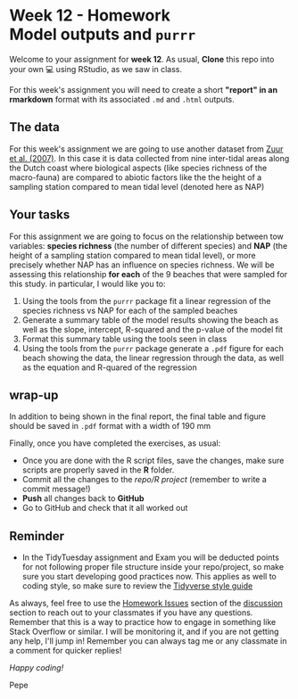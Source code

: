# Week 12 - Homework <br/> Model outputs and `purrr`

Welcome to your assignment for **week 12**. As usual, **Clone** this repo into your own :computer: using RStudio, as we saw in class.

For this week's assignment you will need to create a short **"report" in an rmarkdown** format with its associated `.md` and `.html` outputs.

## The data

For this week's assignment we are going to use another dataset from [Zuur et al. (2007)](https://highstat.com/index.php/analysing-ecological-data). In this case it is data collected from nine inter-tidal areas along the Dutch coast where biological aspects (like species richness of the macro-fauna) are compared to abiotic factors like the the height of a sampling station compared to mean tidal level (denoted here as NAP)

## Your tasks

For this assignment we are going to focus on the relationship between tow variables: **species richness** (the number of different species) and **NAP** (the height of a sampling station compared to mean tidal level), or more precisely whether NAP has an influence on species richness. We will be assessing this relationship **for each** of the 9 beaches that were sampled for this study. in particular, I would like you to:

1.  Using the tools from the `purrr` package fit a linear regression of the species richness vs NAP for each of the sampled beaches
2.  Generate a summary table of the model results showing the beach as well as the slope, intercept, R-squared and the p-value of the model fit
3.  Format this summary table using the tools seen in class
4.  Using the tools from the `purrr` package generate a `.pdf` figure for each beach showing the data, the linear regression through the data, as well as the equation and R-quared of the regression

## wrap-up

In addition to being shown in the final report, the final table and figure should be saved in `.pdf` format with a width of 190 mm

Finally, once you have completed the exercises, as usual:

-   Once you are done with the R script files, save the changes, make sure scripts are properly saved in the **R** folder.
-   Commit all the changes to the *repo/R project* (remember to write a commit message!)
-   **Push** all changes back to **GitHub**
-   Go to GitHub and check that it all worked out

## Reminder

-   In the TidyTuesday assignment and Exam you will be deducted points for not following proper file structure inside your repo/project, so make sure you start developing good practices now. This applies as well to coding style, so make sure to review the [Tidyverse style guide](https://style.tidyverse.org/)

As always, feel free to use the [Homework Issues](https://github.com/orgs/UM-R-for-EnvSci-Fall-2022/discussions/categories/homework-issues) section of the [discussion](https://github.com/orgs/UM-R-for-EnvSci-Fall-2022/discussions) section to reach out to your classmates if you have any questions. Remember that this is a way to practice how to engage in something like Stack Overflow or similar. I will be monitoring it, and if you are not getting any help, I'll jump in! Remember you can always tag me or any classmate in a comment for quicker replies!

*Happy coding!*

Pepe
